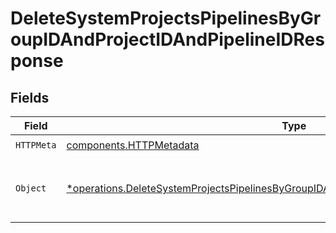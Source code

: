 # DeleteSystemProjectsPipelinesByGroupIDAndProjectIDAndPipelineIDResponse


## Fields

| Field                                                                                                                                                                                             | Type                                                                                                                                                                                              | Required                                                                                                                                                                                          | Description                                                                                                                                                                                       |
| ------------------------------------------------------------------------------------------------------------------------------------------------------------------------------------------------- | ------------------------------------------------------------------------------------------------------------------------------------------------------------------------------------------------- | ------------------------------------------------------------------------------------------------------------------------------------------------------------------------------------------------- | ------------------------------------------------------------------------------------------------------------------------------------------------------------------------------------------------- |
| `HTTPMeta`                                                                                                                                                                                        | [components.HTTPMetadata](../../models/components/httpmetadata.md)                                                                                                                                | :heavy_check_mark:                                                                                                                                                                                | N/A                                                                                                                                                                                               |
| `Object`                                                                                                                                                                                          | [*operations.DeleteSystemProjectsPipelinesByGroupIDAndProjectIDAndPipelineIDResponseBody](../../models/operations/deletesystemprojectspipelinesbygroupidandprojectidandpipelineidresponsebody.md) | :heavy_minus_sign:                                                                                                                                                                                | A list of Pipeline objects for specified Project                                                                                                                                                  |